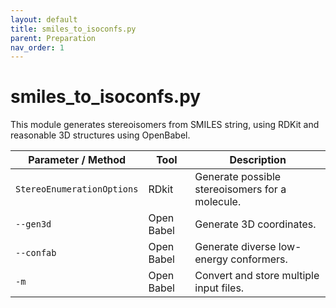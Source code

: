 ```yaml
---
layout: default
title: smiles_to_isoconfs.py
parent: Preparation
nav_order: 1
---
```


# smiles_to_isoconfs.py

This module generates stereoisomers from SMILES string, using RDKit and reasonable 3D structures using OpenBabel.

|  Parameter / Method    |  Tool | Description |
|---------------|-------|---------|
| `StereoEnumerationOptions` | RDkit | Generate possible stereoisomers for a molecule. |
| `--gen3d ` | Open Babel | Generate 3D coordinates. |
| `--confab ` | Open Babel | Generate diverse low-energy conformers. |
| `-m ` | Open Babel | Convert and store multiple input files. |



